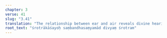 ```yaml
---
chapter: 3
verse: 41
slug: "3.41"
translation: "The relationship between ear and air reveals divine hearing."
root_text: "śrotrākāśayoḥ saṃbandhasaṃyamād divyaṃ śrotram"
---
```


